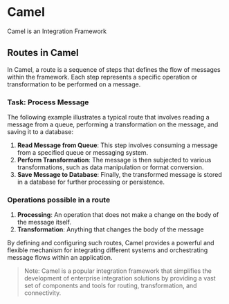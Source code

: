 # Camel

Camel is an Integration Framework

## Routes in Camel
In Camel, a route is a sequence of steps that defines the flow of messages within the framework. Each step represents a specific operation or transformation to be performed on a message.

### Task: Process Message
The following example illustrates a typical route that involves reading a message from a queue, performing a transformation on the message, and saving it to a database:

1. **Read Message from Queue**: This step involves consuming a message from a specified queue or messaging system.
2. **Perform Transformation**: The message is then subjected to various transformations, such as data manipulation or format conversion.
3. **Save Message to Database**: Finally, the transformed message is stored in a database for further processing or persistence.

### Operations possible in a route

1. **Processing**: An operation that does not make a change on the body of the message itself.
2. **Transformation**: Anything that changes the body of the message

By defining and configuring such routes, Camel provides a powerful and flexible mechanism for integrating different systems and orchestrating message flows within an application.

> Note: Camel is a popular integration framework that simplifies the development of enterprise integration solutions by providing a vast set of components and tools for routing, transformation, and connectivity.
